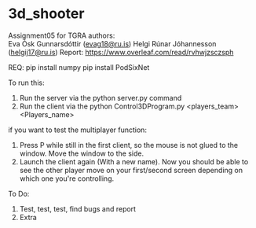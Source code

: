 # 3d_shooter
Assignment05 for TGRA
authors:    
    Eva Ósk Gunnarsdóttir   (evag18@ru.is)
    Helgi Rúnar Jóhannesson (helgij17@ru.is)
Report: https://www.overleaf.com/read/rvhwjzsczsph

REQ:
pip install numpy
pip install PodSixNet

To run this:
1. Run the server via the python server.py command
2. Run the client via the python Control3DProgram.py <players_team> <Players_name>

if you want to test the multiplayer function:
1. Press P while still in the first client, so the mouse is not glued to the window. Move the window to the side.
2. Launch the client again (With a new name).
Now you should be able to see the other player move on your first/second screen depending on which one you're controlling.

To Do:
1. Test, test, test, find bugs and report
3. Extra
